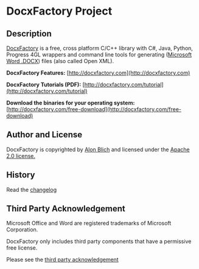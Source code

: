 DocxFactory Project
===================

Description
-----------

[DocxFactory](http://docxfactory.com) is a free, cross platform C/C++ library with C#, Java, Python, Progress 4GL wrappers
and command line tools for generating ([Microsoft Word .DOCX](https://de.wikipedia.org/wiki/Office_Open_XML)) files (also called Open XML).

**DocxFactory Features:** [http://docxfactory.com](http://docxfactory.com)

**DocxFactory Tutorials (PDF):** [http://docxfactory.com/tutorial](http://docxfactory.com/tutorial)

**Download the binaries for your operating system:** [http://docxfactory.com/free-download](http://docxfactory.com/free-download)


Author and License
------------------

DocxFactory is copyrighted by [Alon Blich](mailto:alonb@docxfactory.com) and licensed under the
[Apache 2.0 license.](https://www.apache.org/licenses/LICENSE-2.0)


History
-------

Read the [changelog](https://github.com/DocxFactory/DocxFactory/blob/master/CHANGELOG.md)


Third Party Acknowledgement
---------------------------

Microsoft Office and Word are registered trademarks of Microsoft Corporation.

DocxFactory only includes third party components that have a permissive free license.

Please see the [third party acknowledgement](https://github.com/DocxFactory/DocxFactory/blob/master/third-party-acknowledgement.md)
